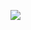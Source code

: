 <p>
<img src="https://capsule-render.vercel.app/api?type=waving&color=gradient&height=100&section=header&text=Abdul-kabugu&fontSize=90" />
</p>
